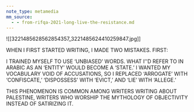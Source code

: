 ```yaml
---
note_type: metamedia
mm_source:
  - - from-rifqa-2021-long-live-the-resistance.md
---
```


![[3221485628562854357_3221485624410259847.jpg]]

WHEN I FIRST STARTED WRITING,
I MADE TWO MISTAKES. FIRST:

I TRAINED MYSELF TO USE
‘UNBIASED’ WORDS. WHAT I’'D
REFER TO IN ARABIC AS
AN ‘ENTITY’ WOULD BECOME
A ‘STATE.’ I WANTED
MY VOCABULARY VOID OF
ACCUSATIONS, SO I REPLACED
‘ARROGATE’ WITH ‘CONFISCATE,’
‘DISPOSSESS’ WITH ‘EVICT,’
AND ‘LIE’ WITH ‘ALLEGE.’

THIS PHENOMENON IS COMMON
AMONG WRITERS WRITING ABOUT
PALESTINE, WRITERS WHO
WORSHIP THE MYTHOLOGY OF
OBJECTIVITY INSTEAD OF
SATIRIZING IT.

